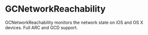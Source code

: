 GCNetworkReachability
=====================

GCNetworkReachability monitors the network state on iOS and OS X devices. Full ARC and GCD support.